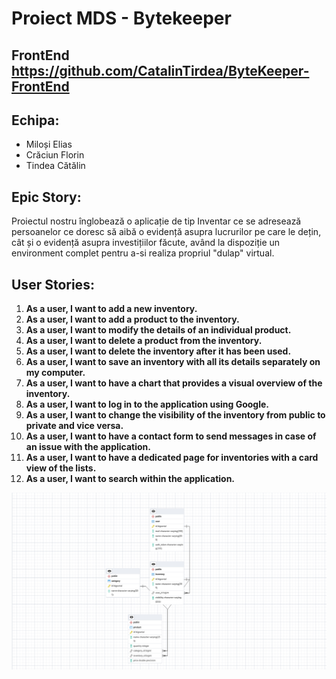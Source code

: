 # Proiect MDS - Bytekeeper

## FrontEnd https://github.com/CatalinTirdea/ByteKeeper-FrontEnd
## Echipa:
- Miloși Elias
- Crăciun Florin
- Tindea Cătălin

## Epic Story:
Proiectul nostru înglobează o aplicație de tip Inventar ce se adresează persoanelor ce doresc să aibă o evidență asupra lucrurilor pe care le dețin, cât și o evidență asupra investițiilor făcute, având la dispoziție un environment complet pentru a-si realiza propriul "dulap" virtual.

## User Stories:
1. **As a user, I want to add a new inventory.**
2. **As a user, I want to add a product to the inventory.**
3. **As a user, I want to modify the details of an individual product.**
4. **As a user, I want to delete a product from the inventory.**
5. **As a user, I want to delete the inventory after it has been used.**
6. **As a user, I want to save an inventory with all its details separately on my computer.**
7. **As a user, I want to have a chart that provides a visual overview of the inventory.**
8. **As a user, I want to log in to the application using Google.**
9. **As a user, I want to change the visibility of the inventory from public to private and vice versa.**
10. **As a user, I want to have a contact form to send messages in case of an issue with the application.**
11. **As a user, I want to have a dedicated page for inventories with a card view of the lists.**
12. **As a user, I want to search within the application.**

<img src="https://github.com/CatalinTirdea/ByteKeeper-BackEnd/blob/master/ByteKeeper.png">
